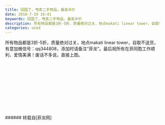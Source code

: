 ```yaml
---
title: 回国了，甩卖二手物品，最高半价
date: 2018-7-19 16:41
keywords: 回国了，甩卖二手物品，最高半价
description: 所有物品都是3折-5折，质量绝对过关，地点makati linear tower，自取不送货，有意加微信号：qq344808，添加时请备注“菲龙”。最后祝所有在菲同胞工作顺利，爱情美满！废话不多说，直接上图。
categories: used
---
```

<td class="t_f" id="postmessage_1529349">

所有物品都是3折-5折，质量绝对过关，地点makati linear tower，自取不送货，有意加微信号：qq344808，添加时请备注“菲龙”。最后祝所有在菲同胞工作顺利，爱情美满！废话不多说，直接上图。<br/>
<br/>
<img alt="" border="0" class="zoom" data-cf-modified-768c7ee521274053304b9847-="" file="http://www.flw.ph/data/appbyme/upload/image/201807/19/S6gwlqZ6h0sP.jpg" id="aimg_E2Xf4" lazyloadthumb="1" onclick="" onmouseover="" src="http://www.flw.ph/data/appbyme/upload/image/201807/19/S6gwlqZ6h0sP.jpg"/><br/>
<br/>
<img alt="" border="0" class="zoom" data-cf-modified-768c7ee521274053304b9847-="" file="http://www.flw.ph/data/appbyme/upload/image/201807/19/nJeRsFwTzTpI.jpg" id="aimg_hsmYd" lazyloadthumb="1" onclick="" onmouseover="" src="http://www.flw.ph/data/appbyme/upload/image/201807/19/nJeRsFwTzTpI.jpg"/><br/>
<br/>
<img alt="" border="0" class="zoom" data-cf-modified-768c7ee521274053304b9847-="" file="http://www.flw.ph/data/appbyme/upload/image/201807/19/KVKBe89nsK2m.jpg" id="aimg_pxBDW" lazyloadthumb="1" onclick="" onmouseover="" src="http://www.flw.ph/data/appbyme/upload/image/201807/19/KVKBe89nsK2m.jpg"/><br/>
<br/>
<img alt="" border="0" class="zoom" data-cf-modified-768c7ee521274053304b9847-="" file="http://www.flw.ph/data/appbyme/upload/image/201807/19/0VUtoa0CoKsS.jpg" id="aimg_r795n" lazyloadthumb="1" onclick="" onmouseover="" src="http://www.flw.ph/data/appbyme/upload/image/201807/19/0VUtoa0CoKsS.jpg"/><br/>
<br/>
<img alt="" border="0" class="zoom" data-cf-modified-768c7ee521274053304b9847-="" file="http://www.flw.ph/data/appbyme/upload/image/201807/19/t1B0EAphq0RB.jpg" id="aimg_hJrE7" lazyloadthumb="1" onclick="" onmouseover="" src="http://www.flw.ph/data/appbyme/upload/image/201807/19/t1B0EAphq0RB.jpg"/><br/>
<br/>
<img alt="" border="0" class="zoom" data-cf-modified-768c7ee521274053304b9847-="" file="http://www.flw.ph/data/appbyme/upload/image/201807/19/tsEsCEhZJDdI.jpg" id="aimg_LYreE" lazyloadthumb="1" onclick="" onmouseover="" src="http://www.flw.ph/data/appbyme/upload/image/201807/19/tsEsCEhZJDdI.jpg"/><br/>
<br/>
<img alt="" border="0" class="zoom" data-cf-modified-768c7ee521274053304b9847-="" file="http://www.flw.ph/data/appbyme/upload/image/201807/19/Be1DYf7vXabN.jpg" id="aimg_a4DQO" lazyloadthumb="1" onclick="" onmouseover="" src="http://www.flw.ph/data/appbyme/upload/image/201807/19/Be1DYf7vXabN.jpg"/><br/>
<br/>
<img alt="" border="0" class="zoom" data-cf-modified-768c7ee521274053304b9847-="" file="http://www.flw.ph/data/appbyme/upload/image/201807/19/wn8zYAce5sIn.jpg" id="aimg_HJCPJ" lazyloadthumb="1" onclick="" onmouseover="" src="http://www.flw.ph/data/appbyme/upload/image/201807/19/wn8zYAce5sIn.jpg"/><br/>
<br/>
<img alt="" border="0" class="zoom" data-cf-modified-768c7ee521274053304b9847-="" file="http://www.flw.ph/data/appbyme/upload/image/201807/19/WtXf0H2EqHJ9.jpg" id="aimg_OtS2T" lazyloadthumb="1" onclick="" onmouseover="" src="http://www.flw.ph/data/appbyme/upload/image/201807/19/WtXf0H2EqHJ9.jpg"/><br/>
<br/>
</td>
###### 转载自[菲龙网]
